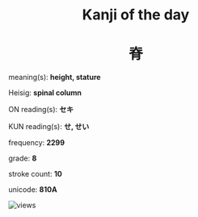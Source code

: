 <h1 align="center">Kanji of the day</h1>
<h1 align="center">脊</h1>
<p align="left">meaning(s): <b>height, stature</b></p>
<p align="left">Heisig: <b>spinal column</b></p>
<p align="left">ON reading(s): <b>セキ</b></p>
<p align="left">KUN reading(s): <b>せ, せい</b></p>
<p align="left">frequency: <b>2299</b></p>
<p align="left">grade: <b>8</b></p>
<p align="left">stroke count: <b>10</b></p>
<p align="left">unicode: <b>810A</b></p>
<p align="left"><img src="https://komarev.com/ghpvc/?username=tristanwagner-kanjioftheday&label=Views&color=0e75b6&style=flat" alt="views"/></p>
